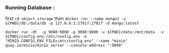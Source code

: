 ### Running Database : 

 first ```cd object_storage``` then ```docker run --name mongo1 -v ${PWD}/db:/data/db -p 127.0.0.1:27017:27017 -d mongo:latest```

```docker run -dt  -p 9000:9000 -p 9090:9090 -v ${PWD}/data:/mnt/data  -v ${PWD}/config.env:/etc/config.env -e "MINIO_CONFIG_ENV_FILE=/etc/config.env" --name "minio"  quay.io/minio/minio server --console-address ":9090"```